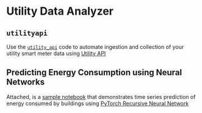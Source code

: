 # Utility Data Analyzer

## `utilityapi`
Use the [`utility_api`](https://github.com/andrewjeffallen/utility-data-analyzer/blob/main/utility_api.py) code to automate ingestion and collection of your utility smart meter data using [Utility API](https://utilityapi.com/)

## Predicting Energy Consumption using Neural Networks
Attached, is a [sample notebook](https://github.com/andrewjeffallen/utility-data-analyzer/blob/main/energy-demand-prediction.ipynb) that demonstrates time series prediction of energy consumed by buildings using [PyTorch Recursive Neural Network](https://pytorch.org/docs/stable/generated/torch.nn.RNN.html)

